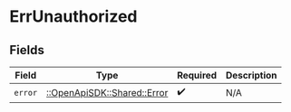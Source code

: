 # ErrUnauthorized


## Fields

| Field                                                       | Type                                                        | Required                                                    | Description                                                 |
| ----------------------------------------------------------- | ----------------------------------------------------------- | ----------------------------------------------------------- | ----------------------------------------------------------- |
| `error`                                                     | [::OpenApiSDK::Shared::Error](../../models/shared/error.md) | :heavy_check_mark:                                          | N/A                                                         |